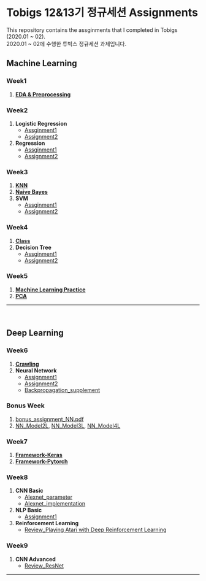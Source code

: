 # Tobigs 12&13기 정규세션 Assignments
  
This repository contains the assginments that I completed in Tobigs (2020.01 ~ 02).  
2020.01 ~ 02에 수행한 투빅스 정규세션 과제입니다.
<br>

## Machine Learning

### Week1
1. [**EDA & Preprocessing**](https://github.com/602-go/Tobigs_2020/blob/master/assignments/week1_EDA%26Preprocessing.ipynb)  

### Week2
1. **Logistic Regression**
    - [Assginment1](https://github.com/602-go/Tobigs_2020/blob/master/assignments/week2_Logistic_Regression1.ipynb)
    - [Assignment2](https://github.com/602-go/Tobigs_2020/blob/master/assignments/week2_Logistic_Regression2.ipynb)
2. **Regression**
    - [Assginment1](https://github.com/602-go/Tobigs_2020/blob/master/assignments/week2_Regression1.ipynb)
    - [Assignment2](https://github.com/602-go/Tobigs_2020/blob/master/assignments/week2_Regression2.ipynb)  

### Week3
1. [**KNN**](https://github.com/602-go/Tobigs_2020/blob/master/assignments/week3_Knn.ipynb)
2. [**Naive Bayes**](https://github.com/602-go/Tobigs_2020/blob/master/assignments/week3_Naive_Bayes.ipynb)
3. **SVM**
    - [Assginment1](https://github.com/602-go/Tobigs_2020/blob/master/assignments/week3_SVM1.ipynb)
    - [Assignment2](https://github.com/602-go/Tobigs_2020/blob/master/assignments/week3_SVM2.ipynb)  

### Week4
1. [**Class**](https://github.com/602-go/Tobigs_2020/blob/master/assignments/week4_Class.ipynb)
2. **Decision Tree**
    - [Assginment1](https://github.com/602-go/Tobigs_2020/blob/master/assignments/week4_Decision_Tree1.ipynb)
    - [Assignment2](https://github.com/602-go/Tobigs_2020/blob/master/assignments/week4_Decision_Tree2.ipynb)  

### Week5
1. [**Machine Learning Practice**](https://github.com/602-go/Tobigs_2020/blob/master/assignments/week5_Machine_Learning.ipynb)
2. [**PCA**](https://github.com/602-go/Tobigs_2020/blob/master/assignments/week5_PCA.ipynb)

---

<br>

## Deep Learning


### Week6
1. [**Crawling**](https://github.com/602-go/Tobigs_2020/blob/master/assignments/week6_Crawling.ipynb)
2. **Neural Network**
    - [Assignment1](https://github.com/602-go/Tobigs_2020/blob/master/assignments/week6_Neural_Network.ipynb)
    - [Assignment2](https://github.com/602-go/Tobigs_2020/blob/master/assignments/week6_Neural_Network.jpg)
    - [Backpropagation_supplement](https://github.com/602-go/Tobigs_2020/blob/master/assignments/week6_Neural_Network_supplement.pdf)  

### Bonus Week
1. [bonus_assignment_NN.pdf](https://github.com/602-go/Tobigs_2020/blob/master/assignments/week6_bonus_assignment_NN.pdf)
2. [NN_Model2L](https://github.com/602-go/Tobigs_2020/blob/master/assignments/week6_bonus_assignment_NN_Model2L.py), [NN_Model3L](https://github.com/602-go/Tobigs_2020/blob/master/assignments/week6_bonus_assignment_NN_Model3L.py), [NN_Model4L](https://github.com/602-go/Tobigs_2020/blob/master/assignments/week6_bonus_assignment_NN_Model4L.py)  

### Week7
1. [**Framework-Keras**](https://github.com/602-go/Tobigs_2020/blob/master/assignments/week7_Framework_Keras.ipynb)
2. [**Framework-Pytorch**](https://github.com/602-go/Tobigs_2020/blob/master/assignments/week7_Framework_Pytorch.ipynb)  

### Week8
1. **CNN Basic**
    - [Alexnet_parameter](https://github.com/602-go/Tobigs_2020/blob/master/assignments/week8_CNN_AlexNet_parameters.ipynb)
    - [Alexnet_implementation](https://github.com/602-go/Tobigs_2020/blob/master/assignments/week8_CNN_AlexNet.ipynb)
2. **NLP Basic**
    - [Assignment1](https://github.com/602-go/Tobigs_2020/blob/master/assignments/week8_NLP_basic.ipynb)
3. **Reinforcement Learning**
    - [Review_Playing Atari with Deep Reinforcement Learning](https://github.com/602-go/Tobigs_2020/blob/master/assignments/week8_Playing%20Atari%20with%20Deep%20Reinforcement%20Learning.pdf)  

### Week9
1. **CNN Advanced**
    - [Review_ResNet](https://github.com/602-go/Tobigs_2020/blob/master/assignments/week9_CNN_Resnet.pdf)



---  


